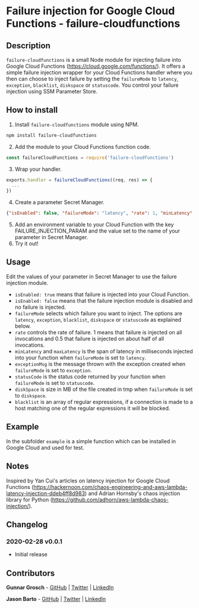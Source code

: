 # Failure injection for Google Cloud Functions - failure-cloudfunctions

## Description

`failure-cloudfunctions` is a small Node module for injecting failure into Google Cloud Functions (https://cloud.google.com/functions/). It offers a simple failure injection wrapper for your Cloud Functions handler where you then can choose to inject failure by setting the `failureMode` to `latency`, `exception`, `blacklist`, `diskspace` or `statuscode`. You control your failure injection using SSM Parameter Store.

## How to install

1. Install `failure-cloudfunctions` module using NPM.
```bash
npm install failure-cloudfunctions
```
2. Add the module to your Cloud Functions function code.
```js
const failureCloudFunctions = require('failure-cloudfunctions')
```
3. Wrap your handler.
```js
exports.handler = failureCloudFunctions((req, res) => {
  ...
})
```
4. Create a parameter Secret Manager.
```json
{"isEnabled": false, "failureMode": "latency", "rate": 1, "minLatency": 100, "maxLatency": 400, "exceptionMsg": "Exception message!", "statusCode": 404, "diskSpace": 100, "blacklist": ["s3.*.amazonaws.com", "dynamodb.*.amazonaws.com"]}
```
5. Add an environment variable to your Cloud Function with the key FAILURE_INJECTION_PARAM and the value set to the name of your parameter in Secret Manager.
6. Try it out!

## Usage

Edit the values of your parameter in Secret Manager to use the failure injection module.

* `isEnabled: true` means that failure is injected into your Cloud Function.
* `isEnabled: false` means that the failure injection module is disabled and no failure is injected.
* `failureMode` selects which failure you want to inject. The options are `latency`, `exception`, `blacklist`, `diskspace` or `statuscode` as explained below.
* `rate` controls the rate of failure. 1 means that failure is injected on all invocations and 0.5 that failure is injected on about half of all invocations.
* `minLatency` and `maxLatency` is the span of latency in milliseconds injected into your function when `failureMode` is set to `latency`.
* `exceptionMsg` is the message thrown with the exception created when `failureMode` is set to `exception`.
* `statusCode` is the status code returned by your function when `failureMode` is set to `statuscode`.
* `diskSpace` is size in MB of the file created in tmp when `failureMode` is set to `diskspace`.
* `blacklist` is an array of regular expressions, if a connection is made to a host matching one of the regular expressions it will be blocked.

## Example

In the subfolder `example` is a simple function which can be installed in Google Cloud and used for test.

## Notes

Inspired by Yan Cui's articles on latency injection for Google Cloud Functions (https://hackernoon.com/chaos-engineering-and-aws-lambda-latency-injection-ddeb4ff8d983) and Adrian Hornsby's chaos injection library for Python (https://github.com/adhorn/aws-lambda-chaos-injection/).

## Changelog

### 2020-02-28 v0.0.1

* Initial release

## Contributors

**Gunnar Grosch** - [GitHub](https://github.com/gunnargrosch) | [Twitter](https://twitter.com/gunnargrosch) | [LinkedIn](https://www.linkedin.com/in/gunnargrosch/)

**Jason Barto** - [GitHub](https://github.com/jpbarto) | [Twitter](https://twitter.com/Jason_Barto) | [LinkedIn](https://www.linkedin.com/in/jasonbarto)
